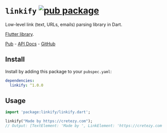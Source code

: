 # `linkify` [![pub package](https://img.shields.io/pub/v/linkify.svg)](https://pub.dartlang.org/packages/linkify)

Low-level link (text, URLs, emails) parsing library in Dart.

[Flutter library](https://github.com/Cretezy/flutter_linkify).

[Pub](https://pub.dartlang.org/packages/linkify) - [API Docs](https://pub.dartlang.org/documentation/linkify/latest/) - [GitHub](https://github.com/Cretezy/linkify)

## Install

Install by adding this package to your `pubspec.yaml`:

```yaml
dependencies:
  linkify: ^1.0.0
```

## Usage

```dart
import 'package:linkify/linkify.dart';

linkify("Made by https://cretezy.com");
// Output: [TextElement: 'Made by ', LinkElement: 'https://cretezy.com' (https://cretezy.com), TextElement: ' ', EmailElement: 'person@example.com' (person@example.com)]
```
